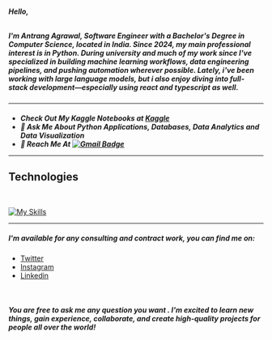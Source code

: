 <h5 align="left" color="white">
Hello,
<br/><br/>

I'm Antrang Agrawal, Software Engineer with a Bachelor's Degree in Computer Science, located in India. Since 2024, my main professional interest is in Python. During university and much of my work since I've specialized in building machine learning workflows, data engineering pipelines, and pushing automation wherever possible. Lately, i've been working with large language models, but i also enjoy diving into full-stack development—especially using react and typescript as well.
<br/>
</h5>

<hr/>
<h5 align="left" color="white">

- Check Out My Kaggle Notebooks at <a href="https://www.kaggle.com/antrangagrawal"> Kaggle </a><br/>
- 💬 Ask Me About **Python Applications**, **Databases**, **Data Analytics** and **Data Visualization** <br/>
- 📧 Reach Me At [![Gmail Badge](https://img.shields.io/badge/-antrang6112-c14438?style=flat&logo=Gmail&logoColor=white&link=mailto:antrang6112@gmail.com)](mailto:antrangagrawal02@gmail.com) <br/>

<hr />

<h5/>

## Technologies

<br/>

[![My Skills](https://skillicons.dev/icons?i=py,azure,gcp,r,tensorflow,linux,js,html,css,heroku,git,mysql,mongodb,sqlite,gitlab,github,cpp,c,vscode,neovim,flask,figma,matlab)](https://skillicons.dev)


<hr/>

<h5 align="left" color="white">I'm available for any consulting and contract work, you can find me on: </h5>

<p align="left">

- <a href="https://twitter.com/Antrang20">Twitter</a>
- <a href="https://instagram.com/antrang6112">Instagram</a>
- <a href="https://www.linkedin.com/in/antrang-agrawal-688239209">Linkedin</a>

<br/>

<h5 align="left" color="white"> You are free to ask me any question you want . I'm excited to learn new things, gain experience, collaborate, and create high-quality projects for people all over the world! </h5>
